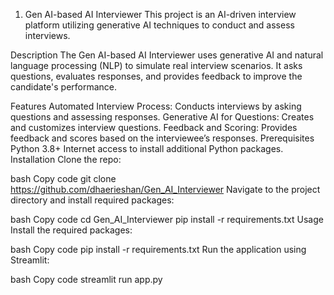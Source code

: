 1. Gen AI-based AI Interviewer
This project is an AI-driven interview platform utilizing generative AI techniques to conduct and assess interviews.

Description
The Gen AI-based AI Interviewer uses generative AI and natural language processing (NLP) to simulate real interview scenarios. It asks questions, evaluates responses, and provides feedback to improve the candidate's performance.

Features
Automated Interview Process: Conducts interviews by asking questions and assessing responses.
Generative AI for Questions: Creates and customizes interview questions.
Feedback and Scoring: Provides feedback and scores based on the interviewee’s responses.
Prerequisites
Python 3.8+
Internet access to install additional Python packages.
Installation
Clone the repo:

bash
Copy code
git clone https://github.com/dhaerieshan/Gen_AI_Interviewer
Navigate to the project directory and install required packages:

bash
Copy code
cd Gen_AI_Interviewer
pip install -r requirements.txt
Usage
Install the required packages:

bash
Copy code
pip install -r requirements.txt
Run the application using Streamlit:

bash
Copy code
streamlit run app.py
